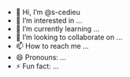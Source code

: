 - 👋 Hi, I’m @s-cedieu
- 👀 I’m interested in ...
- 🌱 I’m currently learning ...
- 💞️ I’m looking to collaborate on ...
- 📫 How to reach me ...
- 😄 Pronouns: ...
- ⚡ Fun fact: ...

<!---
s-cedieu/s-cedieu is a ✨ special ✨ repository because its `README.md` (this file) appears on your GitHub profile.
You can click the Preview link to take a look at your changes.
--->
